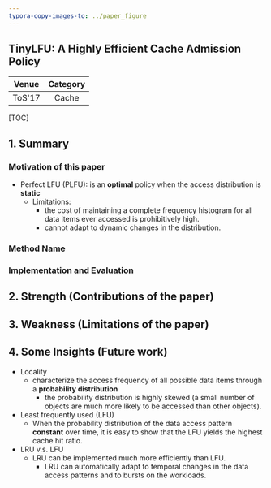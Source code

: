 ```yaml
---
typora-copy-images-to: ../paper_figure
---
```

TinyLFU: A Highly Efficient Cache Admission Policy
------------------------------------------
|           Venue            |       Category       |
| :------------------------: | :------------------: |
| ToS'17 | Cache |
[TOC]

## 1. Summary
### Motivation of this paper
- Perfect LFU (PLFU): is an **optimal** policy when the access distribution is **static**
  - Limitations:
    - the cost of maintaining a complete frequency histogram for all data items ever accessed is prohibitively high.  
    - cannot adapt to dynamic changes in the distribution.	

### Method Name

### Implementation and Evaluation

## 2. Strength (Contributions of the paper)

## 3. Weakness (Limitations of the paper)

## 4. Some Insights (Future work)
- Locality
  - characterize the access frequency of all possible data items through a **probability distribution**
    - the probability distribution is highly skewed (a small number of objects are much more likely to be accessed than other objects).
- Least frequently used (LFU)
  - When the probability distribution of the data access pattern **constant** over time, it is easy to show that the LFU yields the highest cache hit ratio.
- LRU v.s. LFU
  - LRU can be implemented much more efficiently than LFU.
    - LRU can automatically adapt to temporal changes in the data access patterns and to bursts on the workloads.

